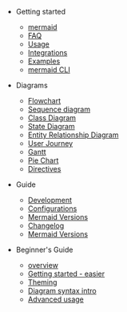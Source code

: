 - Getting started

  - [mermaid](README.md)
  - [FAQ](faq.md)
  - [Usage](usage.md)
  - [Integrations](integrations.md)
  - [Examples](examples.md)
  - [mermaid CLI](mermaidCLI.md)

- Diagrams

  - [Flowchart](flowchart.md)
  - [Sequence diagram](sequenceDiagram.md)
  - [Class Diagram](classDiagram.md)
  - [State Diagram](stateDiagram.md)
  - [Entity Relationship Diagram](entityRelationshipDiagram.md)
  - [User Journey](user-journey.md)
  - [Gantt](gantt.md)
  - [Pie Chart](pie.md)
  - [Directives](directives.md)

- Guide

  - [Development](development.md)
  - [Configurations](Setup.md)
  - [Mermaid Versions](versionUpdates.md)
  - [Changelog](CHANGELOG.md)
  - [Mermaid Versions](versionUpdate.md)

- Beginner's Guide
  - [overview](n00b-overview.md)
  - [Getting started - easier](n00b-gettingStarted.md)
  - [Theming](theming.md)
  - [Diagram syntax intro](n00b-syntaxReference.md)
  - [Advanced usage](n00b-advanced.md)
